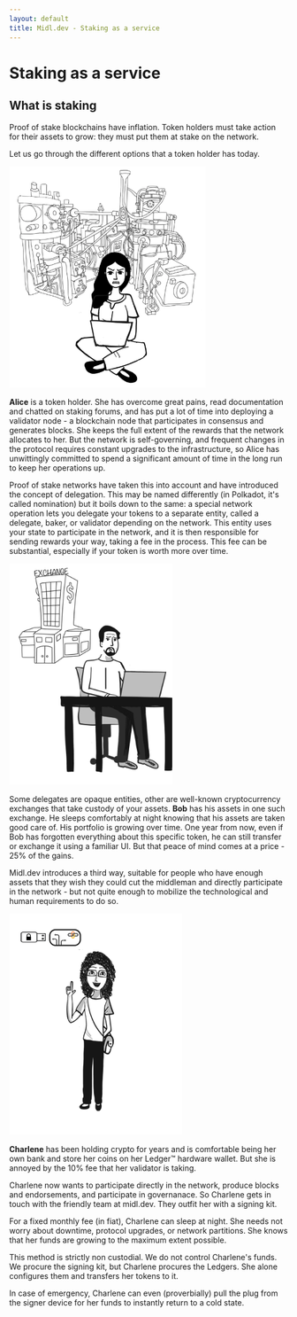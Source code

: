 ```yaml
---
layout: default
title: Midl.dev - Staking as a service
---
```


# Staking as a service

## What is staking

Proof of stake blockchains have inflation. Token holders must take action for their assets to grow: they must put them at stake on the network.

Let us go through the different options that a token holder has today.

<p class="img-in-blog">
<img src="/img/services/Alice.png" height="400px"/>
</p>

**Alice** is a token holder. She has overcome great pains, read documentation and chatted on staking forums, and has put a lot of time into deploying a validator node - a blockchain node that participates in consensus and generates blocks. She keeps the full extent of the rewards that the network allocates to her. But the network is self-governing, and frequent changes in the protocol requires constant upgrades to the infrastructure, so Alice has unwittingly committed to spend a significant amount of time in the long run to keep her operations up.

Proof of stake networks have taken this into account and have introduced the concept of delegation. This may be named differently (in Polkadot, it's called nomination) but it boils down to the same: a special network operation lets you delegate your tokens to a separate entity, called a delegate, baker, or validator depending on the network. This entity uses your state to participate in the network, and it is then responsible for sending rewards your way, taking a fee in the process. This fee can be substantial, especially if your token is worth more over time.

<p class="img-in-blog">
<img src="/img/services/Bob.png" height="400px"/>
</p>

Some delegates are opaque entities, other are well-known cryptocurrency exchanges that take custody of your assets. **Bob** has his assets in one such exchange. He sleeps comfortably at night knowing that his assets are taken good care of. His portfolio is growing over time. One year from now, even if Bob has forgotten everything about this specific token, he can still transfer or exchange it using a familiar UI. But that peace of mind comes at a price - 25% of the gains.

Midl.dev introduces a third way, suitable for people who have enough assets that they wish they could cut the middleman and directly participate in the network - but not quite enough to mobilize the technological and human requirements to do so.

<p class="img-in-blog">
<img src="/img/services/Charlene.png" height="400px"/>
</p>

**Charlene** has been holding crypto for years and is comfortable being her own bank and store her coins on her Ledger™ hardware wallet. But she is annoyed by the 10% fee that her validator is taking.

Charlene now wants to participate directly in the network, produce blocks and endorsements, and participate in governanace. So Charlene gets in touch with the friendly team at midl.dev. They outfit her with a signing kit.

For a fixed monthly fee (in fiat), Charlene can sleep at night. She needs not worry about downtime, protocol upgrades, or network partitions. She knows that her funds are growing to the maximum extent possible.

This method is strictly non custodial. We do not control Charlene's funds. We procure the signing kit, but Charlene procures the Ledgers. She alone configures them and transfers her tokens to it.

In case of emergency, Charlene can even (proverbially) pull the plug from the signer device for her funds to instantly return to a cold state.
